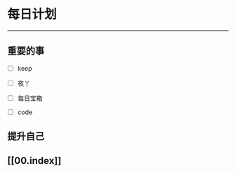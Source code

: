 
# 每日计划
---
## 重要的事

- [ ]  keep
- [ ] 夜丫
- [ ]  每日宝箱
- [ ]  code



## 提升自己

  



## [[00.index]]










